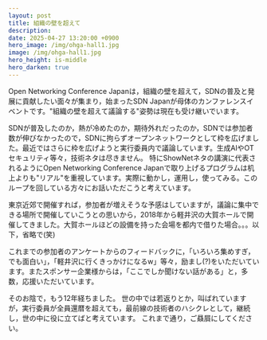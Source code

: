```yaml
---
layout: post
title: 組織の壁を超えて
description: 
date: 2025-04-27 13:20:00 +0900
hero_image: /img/ohga-hall1.jpg
image: /img/ohga-hall1.jpg
hero_height: is-middle
hero_darken: true
---
```


Open Networking Conference Japanは，組織の壁を超えて，SDNの普及と発展に貢献したい面々が集まり，始まったSDN Japanが母体のカンファレンスイベントです。"組織の壁を超えて議論する"姿勢は現在も受け継いでいます。

SDNが普及したのか，熱が冷めたのか，期待外れだったのか，SDNでは参加者数が伸びなかったので，SDNに拘らずオープンネットワークとして枠を広げました。最近ではさらに枠を広げようと実行委員内で議論しています。生成AIやOTセキュリティ等々，技術ネタは尽きません。
特にShowNetネタの講演に代表されるようにOpen Networking Conference Japanで取り上げるプログラムは机上よりも"リアル"を重視しています。実際に動かし，運用し，使ってみる。このループを回している方々にお話いただこうと考えています。

東京近郊で開催すれば，参加者が増えそうな予感はしていますが，議論に集中できる場所で開催していこうとの思いから，2018年から軽井沢の大賀ホールで開催してきました。大賀ホールほどの設備を持った会場を都内で借りた場合。。。以下，省略で(笑)

これまでの参加者のアンケートからのフィードバックに，「いろいろ集めすぎ，でも面白い」，「軽井沢に行くきっかけになるw」等々，励まし(?)をいただいています。またスポンサー企業様からは，「ここでしか聞けない話がある」と，多数，応援いただいています。

そのお陰で，もう12年経ちました。
世の中では若返りとか，叫ばれていますが，実行委員が全員還暦を超えても，最前線の技術者のハシクレとして，継続し，世の中に役に立てばと考えています。
これまで通り，ご贔屓にしてください。
